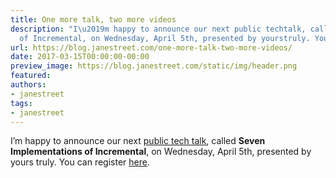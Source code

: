 ```yaml
---
title: One more talk, two more videos
description: "I\u2019m happy to announce our next public techtalk, called SevenImplementations
  of Incremental, on Wednesday, April 5th, presented by yourstruly. You can registe..."
url: https://blog.janestreet.com/one-more-talk-two-more-videos/
date: 2017-03-15T00:00:00-00:00
preview_image: https://blog.janestreet.com/static/img/header.png
featured:
authors:
- janestreet
tags:
- janestreet
---
```


<p>I&rsquo;m happy to announce our next <a href="https://www.janestreet.com/tech-talks/">public tech
talk</a>, called <strong>Seven
Implementations of Incremental</strong>, on Wednesday, April 5th, presented by yours
truly. You can register
<a href="https://docs.google.com/forms/d/e/1FAIpQLSdtly4y-jYcLUVH8BJS-uKoiaKrQlRXSIWZeczw3tgwTx_6HA/viewform?c=0&amp;w=1">here</a>.</p>


